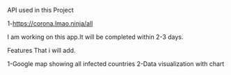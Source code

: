 API used in this Project

1-https://corona.lmao.ninja/all


I am working on this app.It will be completed within 2-3 days.

Features That i will add.

1-Google map showing all infected countries
2-Data visualization with chart
